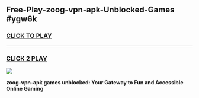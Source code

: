 
## Free-Play-zoog-vpn-apk-Unblocked-Games #ygw6k
<h3>
<a href="https://news.freeplayer.one?title=zoog-vpn-apk&ref=8M">CLICK TO PLAY</a></h3>
<hr>

<h3>
<a href="https://news.freeplayer.one?title=zoog-vpn-apk&ref=8M">CLICK 2 PLAY</a>
  
</h3>

<a href="https://news.freeplayer.one?title=zoog-vpn-apk&ref=8M"><img src="https://clearcache.store/games.png"></a>


**zoog-vpn-apk games unblocked: Your Gateway to Fun and Accessible Online Gaming**
